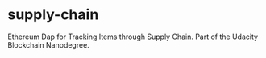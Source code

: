 # supply-chain
Ethereum Dap for Tracking Items through Supply Chain. Part of the Udacity Blockchain Nanodegree.
